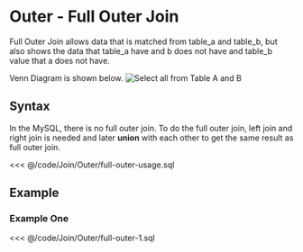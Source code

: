 # Outer - Full Outer Join
Full Outer Join allows data that is matched from table_a and table_b, but also shows the data that table_a have and b does not have and table_b value that a does not have.

Venn Diagram is shown below.
![Select all from Table A and B](https://static1.squarespace.com/static/5732253c8a65e244fd589e4c/t/5744be65c6fc08b3af1b0fbd/1464122985024/?format=300w)

## Syntax <Badge text="MySQL Only" type="warn" vertical="middle"/>
In the MySQL, there is no full outer join. To do the full outer join, left join and right join is needed and later **union** with each other to get the same result as full outer join.

<<< @/code/Join/Outer/full-outer-usage.sql

## Example
### Example One

<<< @/code/Join/Outer/full-outer-1.sql